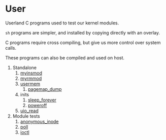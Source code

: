 # User

Userland C programs used to test our kernel modules.

`sh` programs are simpler, and installed by copying directly with an overlay.

C programs require cross compiling, but give us more control over system calls.

These programs can also be compiled and used on host.

1.  Standalone
    1.  [myinsmod](myinsmod.c)
    1.  [myrmmod](myrmmod.c)
    1.  [usermem](usermem.c)
        1.  [pagemap_dump](pagemap_dump.c)
    1.  inits
        1.  [sleep_forever](sleep_forever.c)
        1.  [poweroff](poweroff.c)
    1.  [uio_read](uio_read.c)
1.  Module tests
    1.  [anonymous_inode](anonymous_inode.c)
    1.  [poll](poll.c)
    1.  [ioctl](ioctl.c)
